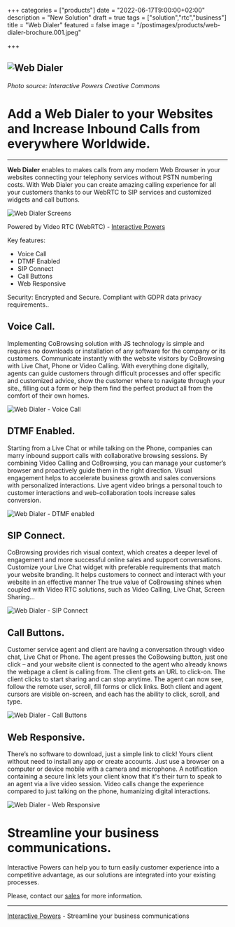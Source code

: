 +++
categories = ["products"]
date = "2022-06-17T9:00:00+02:00"
description = "New Solution"
draft = true
tags = ["solution","rtc","business"]
title = "Web Dialer"
featured = false
image = "/postimages/products/web-dialer-brochure.001.jpeg"

+++

![Web Dialer](/postimages/products/web-dialer-brochure.001.jpeg)
-------
###### Photo source: Interactive Powers Creative Commons

#	Add a Web Dialer to your Websites and Increase Inbound Calls from everywhere Worldwide.
---

  **Web Dialer** enables to makes calls from any modern Web Browser in your websites connecting your telephony services without PSTN numbering costs. With Web Dialer you can create amazing calling experience for all your customers thanks to our WebRTC to SIP services and customized widgets and call buttons. 
   
 ![Web Dialer Screens](/postimages/products/web-dialer-brochure.008.jpeg)

Powered by Video RTC (WebRTC) - [Interactive Powers](http://www.ivrpowers.com/)

Key features:

* Voice Call
* DTMF Enabled
* SIP Connect
* Call Buttons
* Web Responsive


Security: Encrypted and Secure. Compliant with GDPR data privacy requirements..

## Voice Call.

Implementing CoBrowsing  solution with JS technology is simple and requires no downloads or installation of any software for the company or its customers. Communicate instantly with the website visitors by CoBrowsing with Live Chat, Phone or Video Calling. With everything done digitally, agents can guide customers through difficult processes and offer specific and customized advice, show the customer where to navigate through your site., filling out a form or help them find the perfect product all from the comfort of their own homes. 

![Web Dialer - Voice Call](/postimages/products/web-dialer-brochure.003.jpeg)

## DTMF Enabled.

Starting from a Live Chat or while talking on the Phone, companies can marry inbound support calls with  collaborative browsing sessions. By combining Video Calling and CoBrowsing, you can manage your customer’s browser and proactively guide them in the right direction. Visual engagement helps to accelerate business growth and sales conversions with personalized interactions. Live agent video brings a personal touch to customer interactions and web-collaboration tools  increase sales conversion.

![Web Dialer - DTMF enabled](/postimages/products/web-dialer-brochure.004.jpeg)

##  SIP Connect.

CoBrowsing provides rich visual context, which creates a deeper level of engagement and more successful online sales and support conversations. Customize your Live Chat widget with preferable requirements that match your website branding. It helps customers to connect and interact with your website in an effective manner The true value of CoBrowsing shines when coupled with Video RTC solutions, such as Video Calling, Live Chat, Screen Sharing...

![Web Dialer - SIP Connect](/postimages/products/web-dialer-brochure.005.jpeg)

## Call Buttons.

Customer service agent and client are having a conversation through video chat, Live Chat or Phone. The agent presses the CoBowsing button, just one click – and your website client is connected to the agent who already knows the webpage a client is calling from. The client gets an URL to click-on. The client clicks to start sharing and can stop anytime. The agent can now see, follow the remote user, scroll, fill forms or click links. Both client and agent cursors are visible on-screen, and each has the ability to click, scroll, and type.

![Web Dialer - Call Buttons](/postimages/products/web-dialer-brochure.006.jpeg)

## Web Responsive.

There’s no software to download, just a simple link to click! Yours client without need to install any app or create accounts.  Just use a browser on a computer or device mobile with a camera and microphone.  A notification containing a secure link lets your client know that it's their turn to speak to an agent via a live video session. Video calls change the experience compared to just talking on the phone, humanizing digital interactions.

![Web Dialer - Web Responsive](/postimages/products/web-dialer-brochure.007.jpeg)

# Streamline your business communications.

Interactive Powers can help you to turn easily customer experience into a competitive advantage, as our solutions are integrated into your existing processes.

Please, contact our [sales](https://www.ivrpowers.com/support-services/) for more information.

---
[Interactive Powers](http://www.ivrpowers.com/) - Streamline your business communications
